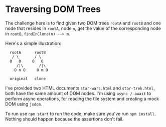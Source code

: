 # Traversing DOM Trees

The challenge here is to find given two DOM trees `rootA` and `rootB` and one node that resides in `rootA`, node `n`, get the value of the corresponding node in `rootB`, `findInClone(n) --> m`.

Here's a simple illustration:

```
  rootA      rootB
   / \       / \
  O   O     O   O
     /|\       /|\
    O n O     O m O

  original   clone
```

I've provided two HTML documents `star-wars.html` and `star-trek.html`, both have the same amount of DOM nodes. I'm using `async / await` to perform async operations, for reading the file system and creating a mock DOM using `jsdom`.

To run use `npm start` to run the code, make sure you've run `npm install`. Nothing should happen because the assertions don't fail.

